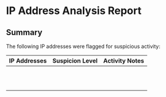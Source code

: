 # IP Address Analysis Report

## Summary
The following IP addresses were flagged for suspicious activity:

| IP Addresses | Suspicion Level | Activity Notes |
|--------------|-----------------|----------------|
|              |                 |                |
|              |                 |                |
|              |                 |                |
|              |                 |                |
|              |                 |                |
|              |                 |                |
|              |                 |                |
|              |                 |                |
|              |                 |                |
|              |                 |                |
|              |                 |                |
